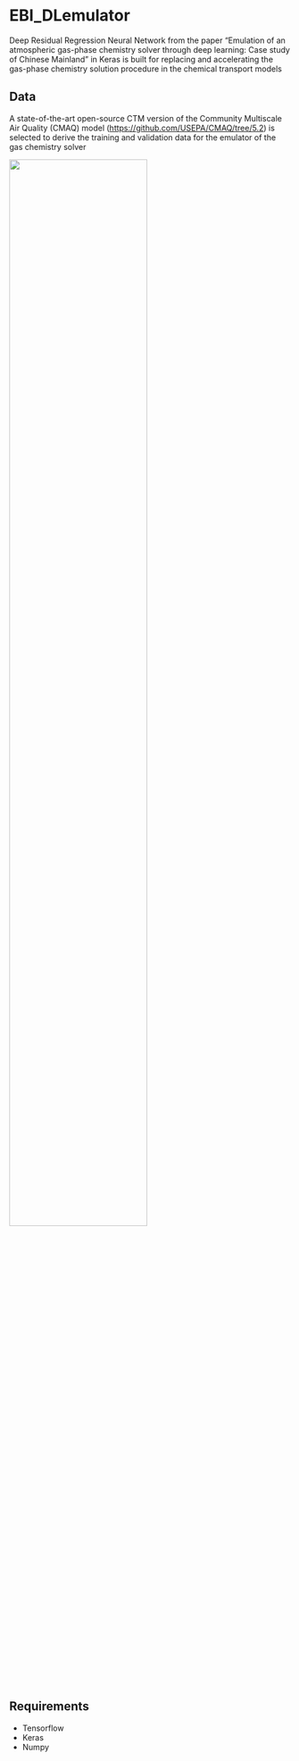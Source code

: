 # EBI_DLemulator
Deep Residual Regression Neural Network from the paper “Emulation of an atmospheric gas-phase chemistry solver through deep learning: Case study of Chinese Mainland” in Keras is built for replacing and accelerating the gas-phase chemistry solution procedure in the chemical transport models  
 
## Data
A state-of-the-art open-source CTM version of the Community Multiscale Air Quality (CMAQ) model (https://github.com/USEPA/CMAQ/tree/5.2) is selected to derive the training and validation data for the emulator of the gas chemistry solver  

<img src="https://github.com/hazenet-cn/EBI_DLemulator/blob/main/images/fig%201.png"  width = "70%" height = "70%"/>

## Requirements
+ Tensorflow  
+ Keras  
+ Numpy  

